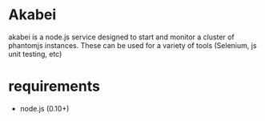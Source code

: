 # Akabei

akabei is a node.js service designed to start and monitor a cluster of
phantomjs instances. These can be used for a variety of tools (Selenium, js unit testing, etc)

# requirements

* node.js (0.10+)
